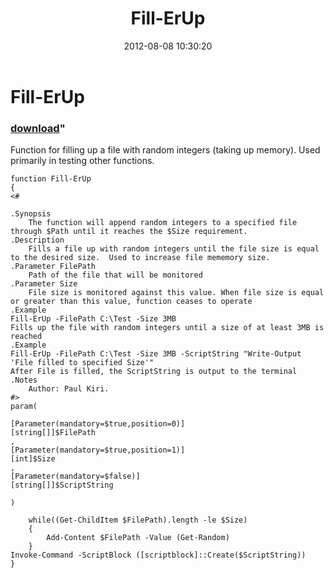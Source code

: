 ﻿---
pid:            3560
parent:         0
children:       
poster:         Paul K
title:          Fill-ErUp
date:           2012-08-08 10:30:20
format:         posh
---

# Fill-ErUp

### [download](3560.ps1)"

Function for filling up a file with random integers (taking up memory).  Used primarily in testing other functions.

```posh
function Fill-ErUp
{
<#

.Synopsis
    The function will append random integers to a specified file through $Path until it reaches the $Size requirement.
.Description
    Fills a file up with random integers until the file size is equal to the desired size.  Used to increase file mememory size.
.Parameter FilePath
    Path of the file that will be monitored
.Parameter Size
    File size is monitored against this value. When file size is equal or greater than this value, function ceases to operate
.Example
Fill-ErUp -FilePath C:\Test -Size 3MB
Fills up the file with random integers until a size of at least 3MB is reached
.Example
Fill-ErUp -FilePath C:\Test -Size 3MB -ScriptString "Write-Output 'File filled to specified Size'"
After File is filled, the ScriptString is output to the terminal
.Notes
	Author: Paul Kiri.
#>
param(

[Parameter(mandatory=$true,position=0)]
[string[]]$FilePath
,
[Parameter(mandatory=$true,position=1)]
[int]$Size
,
[Parameter(mandatory=$false)]
[string[]]$ScriptString

)

    while((Get-ChildItem $FilePath).length -le $Size)
    {
        Add-Content $FilePath -Value (Get-Random)
    }
Invoke-Command -ScriptBlock ([scriptblock]::Create($ScriptString))
}
```

